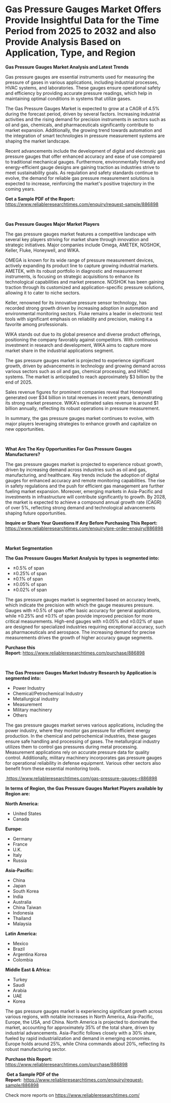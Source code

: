 <p><h1>Gas Pressure Gauges Market Offers Provide Insightful Data for the Time Period from 2025 to 2032 and also Provide Analysis Based on Application, Type, and Region</h1></p><p><strong>Gas Pressure Gauges Market Analysis and Latest Trends</strong></p>
<p><p>Gas pressure gauges are essential instruments used for measuring the pressure of gases in various applications, including industrial processes, HVAC systems, and laboratories. These gauges ensure operational safety and efficiency by providing accurate pressure readings, which help in maintaining optimal conditions in systems that utilize gases.</p><p>The Gas Pressure Gauges Market is expected to grow at a CAGR of 4.5% during the forecast period, driven by several factors. Increasing industrial activities and the rising demand for precision instruments in sectors such as oil and gas, chemicals, and pharmaceuticals significantly contribute to market expansion. Additionally, the growing trend towards automation and the integration of smart technologies in pressure measurement systems are shaping the market landscape. </p><p>Recent advancements include the development of digital and electronic gas pressure gauges that offer enhanced accuracy and ease of use compared to traditional mechanical gauges. Furthermore, environmentally friendly and energy-efficient gauge designs are gaining traction as industries strive to meet sustainability goals. As regulation and safety standards continue to evolve, the demand for reliable gas pressure measurement solutions is expected to increase, reinforcing the market's positive trajectory in the coming years.</p></p>
<p><strong>Get a Sample PDF of the Report:&nbsp;</strong> <a href="https://www.reliableresearchtimes.com/enquiry/request-sample/886898?utm_campaign=3034&utm_medium=2&utm_source=Github&utm_content=ia&utm_term=08042025&utm_id=gas-pressure-gauges">https://www.reliableresearchtimes.com/enquiry/request-sample/886898</a></p>
<p>&nbsp;</p>
<p><strong>Gas Pressure Gauges Major Market Players</strong></p>
<p><p>The gas pressure gauges market features a competitive landscape with several key players striving for market share through innovation and strategic initiatives. Major companies include Omega, AMETEK, NOSHOK, Keller, Fluke, Honeywell, and WIKA.</p><p>OMEGA is known for its wide range of pressure measurement devices, actively expanding its product line to capture growing industrial markets. AMETEK, with its robust portfolio in diagnostic and measurement instruments, is focusing on strategic acquisitions to enhance its technological capabilities and market presence. NOSHOK has been gaining traction through its customized and application-specific pressure solutions, allowing it to cater to niche sectors.</p><p>Keller, renowned for its innovative pressure sensor technology, has recorded strong growth driven by increasing adoption in automation and environmental monitoring sectors. Fluke remains a leader in electronic test tools with significant emphasis on reliability and precision, making it a favorite among professionals.</p><p>WIKA stands out due to its global presence and diverse product offerings, positioning the company favorably against competitors. With continuous investment in research and development, WIKA aims to capture more market share in the industrial applications segment.</p><p>The gas pressure gauges market is projected to experience significant growth, driven by advancements in technology and growing demand across various sectors such as oil and gas, chemical processing, and HVAC systems. The market is anticipated to reach approximately $3 billion by the end of 2025.</p><p>Sales revenue figures for prominent companies reveal that Honeywell generated over $34 billion in total revenues in recent years, demonstrating its strong market presence. WIKA's estimated sales revenue is around $1 billion annually, reflecting its robust operations in pressure measurement.</p><p>In summary, the gas pressure gauges market continues to evolve, with major players leveraging strategies to enhance growth and capitalize on new opportunities.</p></p>
<p>&nbsp;</p>
<p><strong>What Are The Key Opportunities For Gas Pressure Gauges Manufacturers?</strong></p>
<p><p>The gas pressure gauges market is projected to experience robust growth, driven by increasing demand across industries such as oil and gas, manufacturing, and healthcare. Key trends include the adoption of digital gauges for enhanced accuracy and remote monitoring capabilities. The rise in safety regulations and the push for efficient gas management are further fueling market expansion. Moreover, emerging markets in Asia-Pacific and investments in infrastructure will contribute significantly to growth. By 2028, the market is expected to achieve a compound annual growth rate (CAGR) of over 5%, reflecting strong demand and technological advancements shaping future opportunities.</p></p>
<p><strong>Inquire or Share Your Questions If Any Before Purchasing This Report:</strong> <a href="https://www.reliableresearchtimes.com/enquiry/pre-order-enquiry/886898?utm_campaign=3034&utm_medium=2&utm_source=Github&utm_content=ia&utm_term=08042025&utm_id=gas-pressure-gauges">https://www.reliableresearchtimes.com/enquiry/pre-order-enquiry/886898</a></p>
<p>&nbsp;</p>
<p><strong>Market Segmentation</strong></p>
<p><strong>The Gas Pressure Gauges Market Analysis by types is segmented into:</strong></p>
<p><ul><li>±0.5% of span</li><li>±0.25% of span</li><li>±0.1% of span</li><li>±0.05% of span</li><li>±0.02% of span</li></ul></p>
<p><p>The gas pressure gauges market is segmented based on accuracy levels, which indicate the precision with which the gauge measures pressure. Gauges with ±0.5% of span offer basic accuracy for general applications, while ±0.25% and ±0.1% of span provide improved precision for more critical measurements. High-end gauges with ±0.05% and ±0.02% of span are designed for specialized industries requiring exceptional accuracy, such as pharmaceuticals and aerospace. The increasing demand for precise measurements drives the growth of higher accuracy gauge segments.</p></p>
<p><strong>Purchase this Report:&nbsp;</strong><a href="https://www.reliableresearchtimes.com/purchase/886898?utm_campaign=3034&utm_medium=2&utm_source=Github&utm_content=ia&utm_term=08042025&utm_id=gas-pressure-gauges">https://www.reliableresearchtimes.com/purchase/886898</a></p>
<p>&nbsp;</p>
<p><strong>The Gas Pressure Gauges Market Industry Research by Application is segmented into:</strong></p>
<p><ul><li>Power Industry</li><li>Chemical/Petrochemical Industry</li><li>Metallurgical industry</li><li>Measurement</li><li>Military machinery</li><li>Others</li></ul></p>
<p><p>The gas pressure gauges market serves various applications, including the power industry, where they monitor gas pressure for efficient energy production. In the chemical and petrochemical industries, these gauges ensure safe handling and processing of gases. The metallurgical industry utilizes them to control gas pressures during metal processing. Measurement applications rely on accurate pressure data for quality control. Additionally, military machinery incorporates gas pressure gauges for operational reliability in defense equipment. Various other sectors also benefit from these essential monitoring tools.</p></p>
<p><a href="https://www.reliableresearchtimes.com/gas-pressure-gauges-r886898?utm_campaign=3034&utm_medium=2&utm_source=Github&utm_content=ia&utm_term=08042025&utm_id=gas-pressure-gauges">&nbsp;https://www.reliableresearchtimes.com/gas-pressure-gauges-r886898</a></p>
<p><strong>In terms of Region, the Gas Pressure Gauges Market Players available by Region are:</strong></p>
<p>
    <p> <strong> North America: </strong>
        <ul>
            <li>United States</li>
            <li>Canada</li>
        </ul>
        </p> 
    <p> <strong> Europe: </strong>
        <ul>
            <li>Germany</li>
            <li>France</li>
            <li>U.K.</li>
            <li>Italy</li>
            <li>Russia</li>
        </ul>
        </p> 
    <p> <strong> Asia-Pacific: </strong>
        <ul>
            <li>China</li>
            <li>Japan</li>
            <li>South Korea</li>
            <li>India</li>
            <li>Australia</li>
            <li>China Taiwan</li>
            <li>Indonesia</li>
            <li>Thailand</li>
            <li>Malaysia</li>
        </ul>
        </p> 
    <p> <strong> Latin America: </strong>
        <ul>
            <li>Mexico</li>
            <li>Brazil</li>
            <li>Argentina Korea</li>
            <li>Colombia</li>
        </ul>
        </p> 
    <p> <strong> Middle East & Africa: </strong>
        <ul>
            <li>Turkey</li>
            <li>Saudi</li>
            <li>Arabia</li>
            <li>UAE</li>
            <li>Korea</li>
        </ul>
    </p>
    </p>
<p><p>The gas pressure gauges market is experiencing significant growth across various regions, with notable increases in North America, Asia-Pacific, Europe, the USA, and China. North America is projected to dominate the market, accounting for approximately 35% of the total share, driven by industrial advancements. Asia-Pacific follows closely with a 30% share, fueled by rapid industrialization and demand in emerging economies. Europe holds around 25%, while China commands about 20%, reflecting its robust manufacturing sector.</p></p>
<p><strong>Purchase this Report: </strong><a href="https://www.reliableresearchtimes.com/purchase/886898?utm_campaign=3034&utm_medium=2&utm_source=Github&utm_content=ia&utm_term=08042025&utm_id=gas-pressure-gauges">https://www.reliableresearchtimes.com/purchase/886898</a></p>
<p>&nbsp;<strong>Get a Sample PDF of the Report:&nbsp;&nbsp;</strong><a href="https://www.reliableresearchtimes.com/enquiry/request-sample/886898?utm_campaign=3034&utm_medium=2&utm_source=Github&utm_content=ia&utm_term=08042025&utm_id=gas-pressure-gauges">https://www.reliableresearchtimes.com/enquiry/request-sample/886898</a></p>
<p><strong></strong></p>
<p>Check more reports on <a href="https://www.reliableresearchtimes.com/?utm_campaign=3034&utm_medium=2&utm_source=Github&utm_content=ia&utm_term=08042025&utm_id=gas-pressure-gauges">https://www.reliableresearchtimes.com/</a></p>